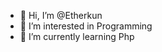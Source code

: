 - 👋 Hi, I’m @Etherkun
- 👀 I’m interested in Programming
- 🌱 I’m currently learning Php

<!---
Etherkun/Etherkun is a ✨ special ✨ repository because its `README.md` (this file) appears on your GitHub profile.
You can click the Preview link to take a look at your changes.
--->
